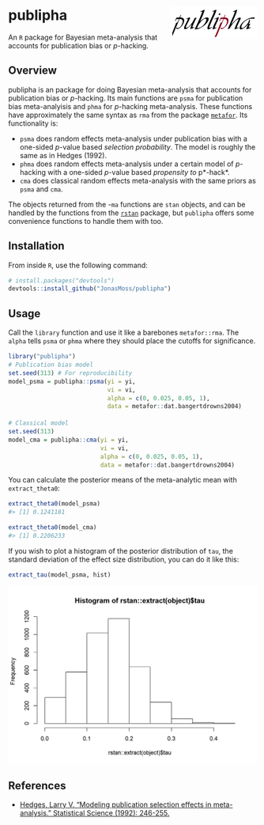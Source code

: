 
<!-- README.md is generated from README.Rmd. Please edit that file -->

# publipha <img src="man/figures/logo.png" align="right" width="177" height="65" />

An `R` package for Bayesian meta-analysis that accounts for publication
bias or *p*-hacking.

## Overview

publipha is an package for doing Bayesian meta-analysis that accounts
for publication bias or *p*-hacking. Its main functions are `psma` for
publication bias meta-analyisis and `phma` for *p*-hacking
meta-analysis. These functions have approximately the same syntax as
`rma` from the package
[`metafor`](https://cran.r-project.org/package=metafor). Its
functionality is:

  - `psma` does random effects meta-analysis under publication bias with
    a one-sided *p*-value based *selection probability*. The model is
    roughly the same as in Hedges (1992).
  - `phma` does random effects meta-analysis under a certain model of
    *p*-hacking with a one-sided *p*-value based *propensity to*
    p*-hack*.
  - `cma` does classical random effects meta-analysis with the same
    priors as `psma` and `cma`.

The objects returned from the -`ma` functions are `stan` objects, and
can be handled by the functions from the
[`rstan`](https://cran.r-project.org/web/packages/rstan) package, but
`publipha` offers some convenience functions to handle them with too.

## Installation

From inside `R`, use the following command:

``` r
# install.packages("devtools")
devtools::install_github("JonasMoss/publipha")
```

## Usage

Call the `library` function and use it like a barebones `metafor::rma`.
The `alpha` tells `psma` or `phma` where they should place the cutoffs
for significance.

``` r
library("publipha")
# Publication bias model
set.seed(313) # For reproducibility
model_psma = publipha::psma(yi = yi,
                            vi = vi,
                            alpha = c(0, 0.025, 0.05, 1),
                            data = metafor::dat.bangertdrowns2004)

# Classical model
set.seed(313)
model_cma = publipha::cma(yi = yi,
                          vi = vi,
                          alpha = c(0, 0.025, 0.05, 1),
                          data = metafor::dat.bangertdrowns2004)
```

You can calculate the posterior means of the meta-analytic mean with
`extract_theta0`:

``` r
extract_theta0(model_psma)
#> [1] 0.1241181
```

``` r
extract_theta0(model_cma)
#> [1] 0.2206233
```

If you wish to plot a histogram of the posterior distribution of `tau`,
the standard deviation of the effect size distribution, you can do it
like this:

``` r
extract_tau(model_psma, hist)
```

<img src="man/figures/README-unnamed-chunk-4-1.png" width="750px" />

## References

  - [Hedges, Larry V. “Modeling publication selection effects in
    meta-analysis.” Statistical Science (1992):
    246-255.](https://www.jstor.org/stable/pdf/2246311.pdf)
